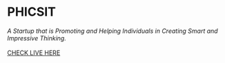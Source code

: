 # PHICSIT
*A Startup that is Promoting and Helping Individuals in Creating Smart and Impressive Thinking.*
<br>
<br>
[CHECK LIVE HERE](https://abtp2.github.io/PHICSIT)



